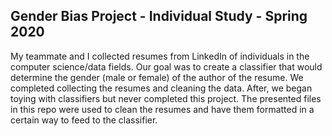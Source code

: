 ## Gender Bias Project - Individual Study - Spring 2020

My teammate and I collected resumes from LinkedIn of individuals in the computer science/data fields. Our goal was to create a classifier that would determine the gender 
(male or female) of the author of the resume. We completed collecting the resumes and cleaning the data. After, we began toying with classifiers but never completed this project. The presented files in this repo were used to clean the resumes and have them formatted in a certain way to feed to the classifier.  
